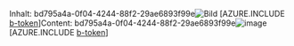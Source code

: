 <span data-ttu-id="5a61f-101">Inhalt: bd795a4a-0f04-4244-88f2-29ae6893f99e![Bild](10f54a9c-384d-4946-b800-40ca303e5d2c.png)
[AZURE.INCLUDE [b-token](dce74e80-d5db-4a69-8cfc-6d6eee37b454.md)]</span><span class="sxs-lookup"><span data-stu-id="5a61f-101">Content: bd795a4a-0f04-4244-88f2-29ae6893f99e![image](10f54a9c-384d-4946-b800-40ca303e5d2c.png)
[AZURE.INCLUDE [b-token](dce74e80-d5db-4a69-8cfc-6d6eee37b454.md)]</span></span>
